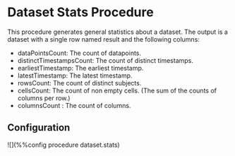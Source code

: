 # Dataset Stats Procedure

This procedure generates general statistics about a dataset. The output is a
dataset with a single row named result and the following columns:
* dataPointsCount: The count of datapoints.
* distinctTimestampsCount: The count of distinct timestamps.
* earliestTimestamp: The earliest timestamp.
* latestTimestamp: The latest timestamp.
* rowsCount: The count of distinct subjects.
* cellsCount: The count of non empty cells. (The sum of the counts of columns per row.)
* columnsCount : The count of columns.

## Configuration

![](%%config procedure dataset.stats)
